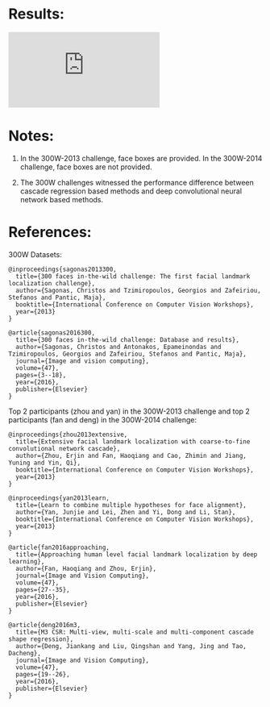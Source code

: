 # Results:

![300W](https://github.com/jiankangdeng/MenpoBenchmark/blob/master/Evaluation/300W/300W-Test-All.pdf)

# Notes:

1. In the 300W-2013 challenge, face boxes are provided. In the 300W-2014 challenge, face boxes are not provided.

2. The 300W challenges witnessed the performance difference between cascade regression based methods and deep convolutional neural network based methods.

# References:

300W Datasets:

```
@inproceedings{sagonas2013300,
  title={300 faces in-the-wild challenge: The first facial landmark localization challenge},
  author={Sagonas, Christos and Tzimiropoulos, Georgios and Zafeiriou, Stefanos and Pantic, Maja},
  booktitle={International Conference on Computer Vision Workshops},
  year={2013}
}

@article{sagonas2016300,
  title={300 faces in-the-wild challenge: Database and results},
  author={Sagonas, Christos and Antonakos, Epameinondas and Tzimiropoulos, Georgios and Zafeiriou, Stefanos and Pantic, Maja},
  journal={Image and vision computing},
  volume={47},
  pages={3--18},
  year={2016},
  publisher={Elsevier}
}
```

Top 2 participants (zhou and yan) in the 300W-2013 challenge and top 2 participants (fan and deng) in the 300W-2014 challenge:

```
@inproceedings{zhou2013extensive,
  title={Extensive facial landmark localization with coarse-to-fine convolutional network cascade},
  author={Zhou, Erjin and Fan, Haoqiang and Cao, Zhimin and Jiang, Yuning and Yin, Qi},
  booktitle={International Conference on Computer Vision Workshops},
  year={2013}
}

@inproceedings{yan2013learn,
  title={Learn to combine multiple hypotheses for face alignment},
  author={Yan, Junjie and Lei, Zhen and Yi, Dong and Li, Stan},
  booktitle={International Conference on Computer Vision Workshops},
  year={2013}
}

@article{fan2016approaching,
  title={Approaching human level facial landmark localization by deep learning},
  author={Fan, Haoqiang and Zhou, Erjin},
  journal={Image and Vision Computing},
  volume={47},
  pages={27--35},
  year={2016},
  publisher={Elsevier}
}

@article{deng2016m3,
  title={M3 CSR: Multi-view, multi-scale and multi-component cascade shape regression},
  author={Deng, Jiankang and Liu, Qingshan and Yang, Jing and Tao, Dacheng},
  journal={Image and Vision Computing},
  volume={47},
  pages={19--26},
  year={2016},
  publisher={Elsevier}
}
```


